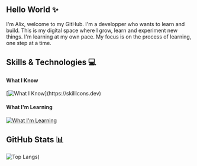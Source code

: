 ## Hello World ✨
I'm Alix, welcome to my GitHub. I'm a developper who wants to learn and build. This is my digital space where I grow, learn and experiment new things. I'm learning at my own pace. My focus is on the process of learning, one step at a time.

## Skills & Technologies 💻
#### What I Know
[![What I Know](https://skillicons.dev/icons?i=androidstudio,css,git,github,gitlab,html,java,js,linux,mysql,php,py,vscode,)](https://skillicons.dev)
#### What I'm Learning
[![What I'm Learning](https://skillicons.dev/icons?i=blender,electron,figma,nodejs)](https://skillicons.dev)

## GitHub Stats 📊
![Top Langs](https://github-readme-stats.vercel.app/api/top-langs/?username=PommeChxrry&layout=compact&theme=nord))
